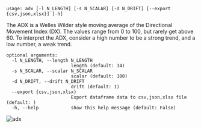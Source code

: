 ```
usage: adx [-l N_LENGTH] [-s N_SCALAR] [-d N_DRIFT] [--export {csv,json,xlsx}] [-h]
```

The ADX is a Welles Wilder style moving average of the Directional Movement Index (DX). The values range from 0 to 100, but rarely get above 60. To
interpret the ADX, consider a high number to be a strong trend, and a low number, a weak trend.

```
optional arguments:
  -l N_LENGTH, --length N_LENGTH
                        length (default: 14)
  -s N_SCALAR, --scalar N_SCALAR
                        scalar (default: 100)
  -d N_DRIFT, --drift N_DRIFT
                        drift (default: 1)
  --export {csv,json,xlsx}
                        Export dataframe data to csv,json,xlsx file (default: )
  -h, --help            show this help message (default: False)
```

![adx](https://user-images.githubusercontent.com/46355364/154309667-c67f6078-822f-452d-9853-ffffa9172670.png)
